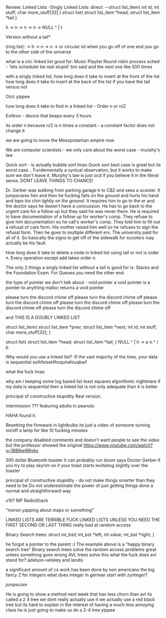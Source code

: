 Review: Linked Lists
-Singly Linked Lists: direct:
 --struct list_item{
 int id;
 int stuff;
 char more_stuff[32]
 }
struct list{
struct list_item *head;
struct list_item *tail
}

h -> n -> n -> n -> NULL
			^
			|
			t

Version without a tail*


(ring list):
-> h -> n -> n ->
or circular lol 
when you go off of one end you go to the other side of the universe


what is a circ linked list good for:
	Music Playlist
	Round robin process sched - 'lets scheduler be real stupid'
	bro said and the next one like 500 times


with a singly linked list, how long does it take to insert at the front of the list
how long does it take to insert at the back of the list if you have the tail versus not 

O(n)
yippee 


how long does it take to find in a linked list - Order n or n/2 

Eviltron - device that beeps every 3 hours

its order n because n/2 is n times a constant - a constant factor does not change it

we are going to move the Mesopotamian empire now 


We are computer scientists - we only care about the worst case - murphy's law

Quick sort - is actually bubble sort lmao
Quick sort best case is great  but its worst case...
Fundementally a cynical observation, but it works to make sure we don't leave it.
Murphy's law is just ocd if you believe it in the literal sense. 
DONT LEAVE THINGS TO CHANCE!


Dr. Gerber was walking from parking garage h to CB2 and sees a scooter. It jumpscares him and then he fucking falls on the ground and hurts his hand and *taps his chin lightly on the ground*. It requires him to go to the er and the doctor says he doesn't have a concussion. He has to go back to the urgent care for a follow up but they said he was never there. He is required to have documentation of a follow up for worker's comp. They refuse to give him documentation so he call's worker's comp. They told him to fill out a refusal of care form. His mother raised him well so he refuses to sign the refusal form. Then he goes to multiple different ers. The university paid for all of it. So basically the signs to get off of the sidewalk for scooters may actually be his fault.


How long does it take to delete a node in linked list using tail or not is order n. 
Every operation except add takes order n. 

The only 2 things a singly linked list without a tail is good for is:
Stacks and the Foundation Exam. 
For Queues you need the other end.

the type of pointer we don't talk about - void pointer
a void pointer is a pointer to anything
malloc returns a void pointer

please turn the discord chime off
please turn the discord chime off
please turn the discord chime off
please turn the discord chime off
please turn the discord chime off
please turn the discord chime off

and THIS IS A DOUBLY LINKED LIST

struct list_item{
struct list_item *prev;
struct list_item *next;
int id;
int stuff;
char more_stuff[32];
}

struct list{
struct list_item *head;
struct list_item *tail;
}
	NULL
	^
	|
h -> p  n
		^
	   /
      p

Why would you use a linked list?
:If the vast majority of the time, your data is sequential
soihfoiseHfroquhehiuqbwf 

what the fuck lmao

why am i keeping some log based list least squares algorithmic nightmare if my data is sequential then a linked list is not only adequate than it is better 

principal of constructive stupidity 
Real version.

intermission ??? 
featuring adults in peanuts

HAHA found it.

Resetting the firmware in lightbulbs 
its just a video of someone turning on/off a lamp for like 10 fucking minutes

the company disabled comments and doesn't want people to see the video but the professor showed the original 
https://www.youtube.com/watch?v=1BB6wj6Ryko

300 dollar Bluetooth toaster 
it can probably run doom says Doctor Gerber 
if you try to play skyrim on it your toast starts levitating slightly over the toaster


principal of constructive stupidity - do not make things smarter than they need to be
Do not underestimate the power of just getting things done a normal and straightforward way

x10? 
RIP RadioShack

"moron yapping about maps or something"

LINKED LISTS ARE TERRIBLE 
FUCK LINKED LISTS UNLESS YOU NEED THE FIRST SECOND OR LAST THING
really bad at random access 


Binary Search trees: 
struct int_bst{
int_bst *left;
int value;
int_bst *right;
}


he forgot a pointer to the parent :(
The example above is a "happy binary search tree"
Binary search trees solve the random access problems great unless something goes wrong 
AVL trees solve this
what the fuck does avl stand for? 
adelson-velskey and landis

a significant amount of cs work has been done by non americans
the big fancy Z for integers 
what does integer in german start with 
zynteger? 

*jumpscare*

He is going to show a method next week that has less churn than avl 
its called a 2 4 tree 
we dont really actually use it 
we actually use a red black tree but its hard to explain 
in the interest of having a much less annoying class he is just going to make us do a 2-4 tree 
yippee



































